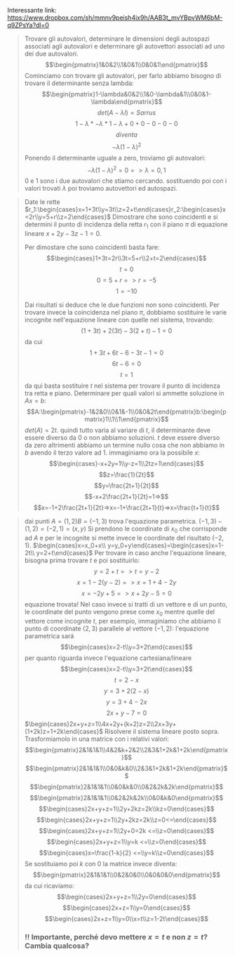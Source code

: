 Interessante link: https://www.dropbox.com/sh/mmnv9peish4ix9h/AAB3t_mvYBpvWM6bM-q9ZPsYa?dl=0
>Trovare gli autovalori, determinare le dimensioni degli autospazi associati agli autovalori e determinare gli autovettori associati ad uno dei due autovalori.
>$$\begin{pmatrix}1&0&2\\1&0&1\\0&0&1\end{pmatrix}$$
> Cominciamo con trovare gli autovalori, per farlo abbiamo bisogno di trovare il determinante senza lambda:
> $$\begin{pmatrix}1-\lambda&0&2\\1&0-\lambda&1\\0&0&1-\lambda\end{pmatrix}$$
> $$det(A-\lambda I) = Sarrus$$
> $$1-\lambda *-\lambda * 1-\lambda+0+0-0-0-0$$
> $$diventa$$
> $$-\lambda(1-\lambda)^2$$
> Ponendo il determinante uguale a zero, troviamo gli autovalori:
> $$-\lambda(1-\lambda)^2=0=>\lambda={0,1}$$
> $0$ e $1$ sono i due autovalori che stiamo cercando.
> sostituendo poi con i valori trovati $\lambda$ poi troviamo autovettori ed autospazi. 

> Date le rette
> $r_1:\begin{cases}x=1+3t\\y=3t\\z=2+t\end{cases}r_2:\begin{cases}x=2r\\y=5+r\\z=2\end{cases}$
> Dimostrare che sono coincidenti e si determini il punto di incidenza della retta $r_1$ con il piano $\pi$ di equazione lineare $x+2y-3z-1=0$.
>
>Per dimostare che sono coincidenti basta fare:
>$$\begin{cases}1+3t=2r\\3t=5+r\\2+t=2\end{cases}$$
>$$t=0$$
>$$0=5+r=>r=-5$$
>$$1=-10$$
>
>Dai risultati si deduce che le due funzioni non sono coincidenti.
>Per trovare invece la coincidenza nel piano $\pi$, dobbiamo sostituire le varie incognite nell'equazione lineare con quelle nel sistema, trovando:
>$$(1+3t)+2(3t)-3(2+t)-1=0$$
>da cui $$1+3t+6t-6-3t-1=0$$
>$$6t-6=0$$
>$$t=1$$
>da qui basta sostituire $t$ nel sistema per trovare il punto di incidenza tra retta e piano.
>Determinare per quali valori si ammette soluzione in $Ax=b$:
>$$A:\begin{pmatrix}-1&2&0\\0&1&-1\\0&0&2t\end{pmatrix}b:\begin{pmatrix}1\\1\\1\end{pmatrix}$$
>$det(A)=2t$. quindi tutto varia al variare di $t$, il determinante deve essere diverso da $0$ o non abbiamo soluzioni. $t$ deve essere diverso da zero altrimenti abbiamo un termine nullo cosa che non abbiamo in $b$ avendo il terzo valore ad $1$.
>immaginiamo ora la possibile $x$:
>$$\begin{cases}-x+2y=1\\y-z=1\\2tz=1\end{cases}$$
>$$z=\frac{1}{2t}$$
>$$y=\frac{2t+1}{2t}$$
>$$-x+2\frac{2t+1}{2t}=1=>$$
>$$x=-1+2\frac{2t+1}{2t}=>x=-1+\frac{2t+1}{t}=>x=\frac{t+1}{t}$$

> dai punti $A=(1,2)B=(-1,3)$ trova l'equazione parametrica.
> $(-1,3)-(1,2)=(-2,1)=(x,y)$
> Si prendono le coordinate di $x_0$ che corrisponde ad $A$ e per le incognite si mette invece le coordinate del risultato $(-2,1)$.
> $\begin{cases}x=x_0+x\\ y=y_0+y\end{cases}=\begin{cases}x=1-2t\\ y=2+t\end{cases}$
> Per trovare in caso anche l'equazione lineare, bisogna prima trovare $t$ e poi sostituirlo:
> $$y=2+t=>t=y-2$$
> $$x=1-2(y-2)=>x=1+4-2y$$
> $$x=-2y+5=>x+2y-5=0$$
> equazione trovata!
> Nel caso invece si tratti di un vettore e di un punto, le coordinate del punto vengono prese come $x_0$ mentre quelle del vettore come incognite $t$, per esempio, immaginiamo che abbiamo il punto di coordinate $(2,3)$ parallele al vettore $(-1,2)$:
> l'equazione parametrica sará
> $$\begin{cases}x=2-t\\y=3+2t\end{cases}$$
> per quanto riguarda invece l'equazione cartesiana/lineare
> $$\begin{cases}x=2-t\\y=3+2t\end{cases}$$
> $$t=2-x$$
> $$y=3+2(2-x)$$
> $$y=3+4-2x$$
> $$2x+y-7=0$$$\begin{cases}2x+y+z=1\\4x+2y+(k+2)z=2\\2x+3y+(1+2k)z=1+2k\end{cases}$
> Risolvere il sistema lineare posto sopra.
> Trasformiamolo in una matrice con i relativi valori:
> $$\begin{pmatrix}2&1&1&1\\4&2&k+2&2\\2&3&1+2k&1+2k\end{pmatrix}$$
> $$\begin{pmatrix}2&1&1&1\\0&0&k&0\\2&3&1+2k&1+2k\end{pmatrix}$$
>$$\begin{pmatrix}2&1&1&1\\0&0&k&0\\0&2&2k&2k\end{pmatrix}$$
>$$\begin{pmatrix}2&1&1&1\\0&2&2k&2k\\0&0&k&0\end{pmatrix}$$
>$$\begin{cases}2x+y+z=1\\2y+2kz=2k\\kz=0\end{cases}$$
>$$\begin{cases}2x+y+z=1\\2y+2kz=2k\\z=0<=\end{cases}$$
>$$\begin{cases}2x+y+z=1\\2y+0=2k <=\\z=0\end{cases}$$
>$$\begin{cases}2x+y+z=1\\y=k <=\\z=0\end{cases}$$
>$$\begin{cases}x=\frac{1-k}{2} <=\\y=k\\z=0\end{cases}$$Se sostituiamo poi $k$ con $0$ la matrice invece diventa:
>$$\begin{pmatrix}2&1&1&1\\0&2&0&0\\0&0&0&0\end{pmatrix}$$
>da cui ricaviamo:
>$$\begin{cases}2x+y+z=1\\2y=0\end{cases}$$
>$$\begin{cases}2x+z=1\\y=0\end{cases}$$
>$$\begin{cases}2x+z=1\\y=0\\x=t\\z=1-2t\end{cases}$$
>### !! Importante, perché devo mettere $x=t$ e non $z=t$? Cambia qualcosa?